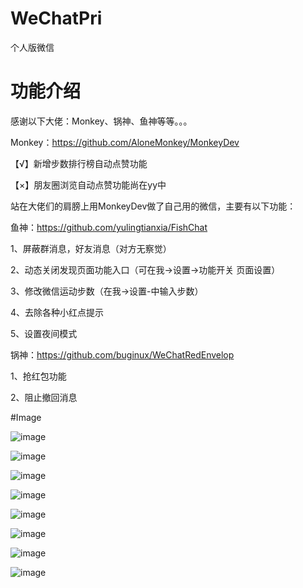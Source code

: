 # WeChatPri
个人版微信

# 功能介绍
感谢以下大佬：Monkey、锅神、鱼神等等。。。

Monkey：https://github.com/AloneMonkey/MonkeyDev

【√】新增步数排行榜自动点赞功能

【×】朋友圈浏览自动点赞功能尚在yy中

站在大佬们的肩膀上用MonkeyDev做了自己用的微信，主要有以下功能：

鱼神：https://github.com/yulingtianxia/FishChat

1、屏蔽群消息，好友消息（对方无察觉）

2、动态关闭发现页面功能入口（可在我->设置->功能开关 页面设置）

3、修改微信运动步数（在我->设置-中输入步数）

4、去除各种小红点提示

5、设置夜间模式




锅神：https://github.com/buginux/WeChatRedEnvelop

1、抢红包功能

2、阻止撤回消息


#Image

 ![image](https://github.com/Lorwy/WeChatPri/blob/master/WeChatPri/Image/WX20170818-155037.png)

 ![image](https://github.com/Lorwy/WeChatPri/blob/master/WeChatPri/Image/WX20170818-155604.png)

 ![image](https://github.com/Lorwy/WeChatPri/blob/master/WeChatPri/Image/WX20170818-155713.png)

 ![image](https://github.com/Lorwy/WeChatPri/blob/master/WeChatPri/Image/WX20170818-155751.png)

 ![image](https://github.com/Lorwy/WeChatPri/blob/master/WeChatPri/Image/WX20170818-155824.png)

 ![image](https://github.com/Lorwy/WeChatPri/blob/master/WeChatPri/Image/WX20170818-155905.png)

 ![image](https://github.com/Lorwy/WeChatPri/blob/master/WeChatPri/Image/WX20170818-155941.png)

 ![image](https://github.com/Lorwy/WeChatPri/blob/master/WeChatPri/Image/WX20170818-160010.png)
          
